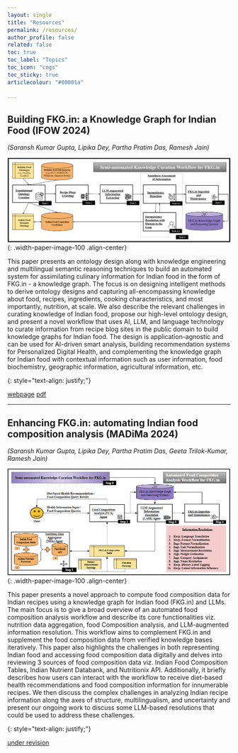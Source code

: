 ```yaml
---
layout: single
title: "Resources"
permalink: /resources/
author_profile: false
related: false
toc: true
toc_label: "Topics"
toc_icon: "cogs"
toc_sticky: true
articlecolour: "#00001a"

---
```


## <spani>Building FKG.in</spani>: a Knowledge Graph for Indian Food (IFOW 2024)
*(Saransh Kumar Gupta, Lipika Dey, Partha Pratim Das, Ramesh Jain)*

![image-center](/assets/images/resources/building_fkg.in.png){: .width-paper-image-100 .align-center}


<p>This paper presents an ontology design along with knowledge engineering and multilingual semantic reasoning techniques to build an automated system for assimilating culinary information for Indian food in the form of <spano> FKG.in </spano> - a knowledge graph. The focus is on designing intelligent methods to derive ontology designs and capturing all-encompassing knowledge about food, recipes, ingredients, cooking characteristics, and most importantly, nutrition, at scale. We also describe the relevant challenges in curating knowledge of Indian food, propose our high-level ontology design, and present a novel workflow that uses AI, LLM, and language technology to curate information from recipe blog sites in the public domain to build knowledge graphs for Indian food. The design is application-agnostic and can be used for AI-driven smart analysis, building recommendation systems for Personalized Digital Health, and complementing the knowledge graph for Indian food with contextual information such as user information, food biochemistry, geographic information, agricultural information, etc.</p>
{: style="text-align: justify;"}

<a href="https://arxiv.org/abs/2409.00830" target="_blank" class="btn btn--inverse btn--small" role="button">webpage</a> <a href="https://arxiv.org/pdf/2409.00830" target="_blank" class="btn btn--inverse btn--small" role="button">pdf</a>

<hr>

## <spani>Enhancing FKG.in</spani>: automating Indian food composition analysis (MADiMa 2024)
*(Saransh Kumar Gupta, Lipika Dey, Partha Pratim Das, Geeta Trilok-Kumar, Ramesh Jain)*

![image-center](/assets/images/resources/enhancing_fkg.in.png){: .width-paper-image-100 .align-center}


<p>This paper presents a novel approach to compute food composition data for Indian recipes using a knowledge graph for Indian food
(FKG.in) and LLMs. The main focus is to give a broad overview of an automated food composition analysis workflow and describe its core
functionalities viz. nutrition data aggregation, food Composition analysis, and LLM-augmented information resolution. This workflow aims
to complement FKG.in and supplement the food composition data from verified knowledge bases iteratively. This paper also highlights the challenges
in both representing Indian food and accessing food composition data digitally and delves into reviewing 3 sources of food composition
data viz. Indian Food Composition Tables, Indian Nutrient Databank, and Nutritionix API. Additionally, it briefly describes how users can interact
with the workflow to receive diet-based health recommendations and food composition information for innumerable recipes. We then discuss
the complex challenges in analyzing Indian recipe information along the axes of structure, multilingualism, and uncertainty and present our
ongoing work to discuss some LLM-based resolutions that could be used to address these challenges.</p>
{: style="text-align: justify;"}

<a href="" target="_blank" class="btn btn--inverse btn--small" role="button">under revision</a>
